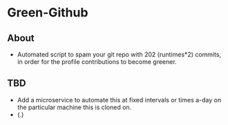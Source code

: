 # Green-Github

## About

- Automated script to spam your git repo with 202 (runtimes\*2) commits, in order for the profile contributions to become greener.

## TBD

- Add a microservice to automate this at fixed intervals or times a-day on the particular machine this is cloned on.
- (.)
